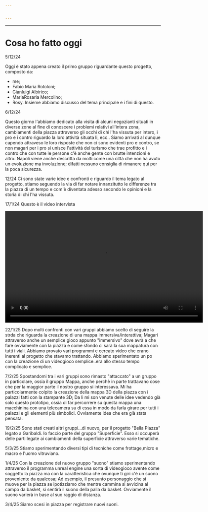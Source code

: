 ```yaml
---


---
```


---

# Cosa ho fatto oggi
5/12/24

Oggi è stato appena creato il primo gruppo riguardante questo progetto, composto da:
- me;
- Fabio Maria Rotoloni;
- Gianluigi Albirico;
- MariaRosaria Mercolino;
- Rosy.
Insieme abbiamo discusso del tema principale e i fini di questo.

6/12/24

Questo giorno l'abbiamo dedicato alla visita di alcuni negozianti situati in diverse zone al fine di conoscere i problemi relativi all'intera zona, cambiamenti della piazza attraverso gli occhi di chi l'ha vissuta per intero, i pro e i contro riguardo la loro attività situata li, ecc..
Siamo arrivati al dunque capendo attraveso le loro risposte che non ci sono evidenti pro e contro, se non magari per i pro si unisce l'attività del turismo che trae profitto e i contro che con tutte le persone c'è anche gente con brutte intenzioni e altro.
Napoli viene anche descritta da molti come una città che non ha avuto un evoluzione ma involuzione; difatti nessuno consiglia di rimanere qui per la poca sicurezza.

12/24
Ci sono state varie idee e confronti e  riguardo il tema legato al progetto, stiamo seguendo la via di far notare innanzitutto le differenze tra la piazza di un tempo e com'è diventata adesso secondo le opinioni e la storia di chi l'ha vissuta.

17/1/24
Questo è il video intervista


<video width="640" height="360" controls>
  <source src="../video-intervista.mp4" type="video/mp4">
</video>

22/1/25
Dopo molti confronti con vari gruppi abbiamo scelto di seguire la strda che riguarda la creazione di una mappa immersiva/interattiva;
Magari attraverso anche un semplice gioco appunto "immersivo" dove avrà a che fare ovviamente con la piazza e come sfondo ci sarà la sua mappatura con tutti i viali. 
Abbiamo provato vari programmi e cercato video che erano inerenti al progetto che stavamo trattando.
Abbiamo sperimentato un po con la creazione di un videogioco semplice..era allo stesso tempo complicato e semplice.

7/2/25
Spostandomi tra i vari gruppi sono rimasto "attaccato" a un gruppo in particolare, ossia il gruppo Mappa, anche perchè in parte trattavano cose che per la maggior parte il nostro gruppo si interessava.
Mi ha particolarmente colpito la creazione della mappa 3D della piazza con i palazzi fatti con la stampante 3D;
Da li mi son venute delle idee vedendo già solo questo prototipo, ossia di far percorrere su questa mappa una macchinina con una telecamera su di essa in modo da farla girare per tutti i palazzi e gli elementi più simbolici.
Ovviamente idea che era già stata pensata.

19/2/25
Sono stati creati altri gruppi...di nuovo, per il progetto "Bella Piazza" legato a Garibaldi.
Io faccio parte del gruppo "Superficie". Esso si occuperà delle parti legate ai cambiamenti della superficie attraverso varie tematiche.

5/3/25
Stiamo sperimentando diversi tipi di tecniche come frottage,micro e macro  e l'uomo vitruviano.

1/4/25
Con la creazione del nuovo gruppo "suono" stiamo sperimentando attraverso il programma unreal engine una sorta di videogioco avente come soggetto la piazza ma con la caratteristica che ovunque ti giri c'è un suono proveniente da qualcosa;
Ad esempio, il presunto personaggio che si muove per la piazza se ipotizziamo che mentre cammina si avvicina al campo da basket, si sentirà il suono della palla da basket.
Ovviamente il suono varierà in base al suo raggio di distanza.

3/4/25
Siamo scesi in piazza per registrare nuovi suoni.